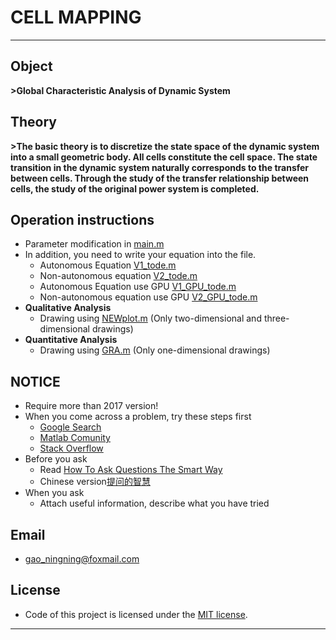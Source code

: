 # CELL MAPPING
---------------------------------------------------------------------

## Object

**>Global Characteristic Analysis of Dynamic System**

## Theory

**>The basic theory is to discretize the state space of the dynamic system into a small geometric body. All cells constitute the cell space. The state transition in the dynamic system naturally corresponds to the transfer between cells. Through the study of the transfer relationship between cells, the study of the original power system is completed.**

## Operation instructions

- Parameter modification in [main.m](CODE/main.m)
- In addition, you need to write your equation into the file.
  - Autonomous Equation [V1_tode.m](CODE/V1_tode.m)
  - Non-autonomous equation [V2_tode.m](CODE/V2_tode.m)
  - Autonomous Equation use GPU [V1_GPU_tode.m](CODE/V1_GPU_tode.m)
  - Non-autonomous equation use GPU [V2_GPU_tode.m](CODE/V2_GPU_tode.m)
- **Qualitative Analysis**
  - Drawing using [NEWplot.m](CODE/NEWplot.m) (Only two-dimensional and three-dimensional drawings)
- **Quantitative Analysis** 
  - Drawing using [GRA.m](CODE/GRA.m) (Only one-dimensional drawings)

## NOTICE

- Require more than 2017 version!
- When you come across a problem, try these steps first
  - [Google Search](https://www.google.com/)
  - [Matlab Comunity](https://www.mathworks.com/matlabcentral/?s_tid=gn_mlc)
  - [Stack Overflow](https://stackoverflow.com/)
- Before you ask
  - Read [How To Ask Questions The Smart Way](http://www.catb.org/~esr/faqs/smart-questions.html)
  - Chinese version[提问的智慧](https://github.com/tvvocold/How-To-Ask-Questions-The-Smart-Way)
- When you ask
  - Attach useful information, describe what you have tried
  
## Email

- gao_ningning@foxmail.com

## License

- Code of this project is licensed under the [MIT license](LICENSE).

---------------------------------------------------------------------------------------------------------
